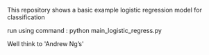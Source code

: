 This repository shows a basic example logistic regression model for classification <br/>

run using command : python main_logistic_regress.py <br/>

Well think to 'Andrew Ng’s' 
